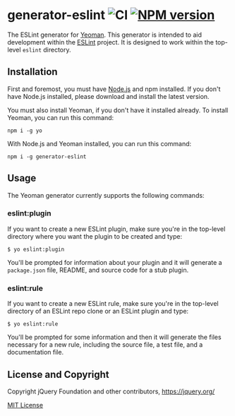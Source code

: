 # generator-eslint ![CI](https://github.com/eslint/generator-eslint/workflows/CI/badge.svg) [![NPM version](https://img.shields.io/npm/v/generator-eslint.svg?style=flat)](https://npmjs.org/package/generator-eslint)

The ESLint generator for [Yeoman](http://yeoman.io). This generator is intended to aid development within the [ESLint](http://eslint.org) project. It is designed to work within the top-level `eslint` directory.


## Installation

First and foremost, you must have [Node.js](http://nodejs.org) and npm installed. If you don't have Node.js installed, please download and install the latest version.

You must also install Yeoman, if you don't have it installed already. To install Yeoman, you can run this command:

```
npm i -g yo
```

With Node.js and Yeoman installed, you can run this command:

```
npm i -g generator-eslint
```

## Usage

The Yeoman generator currently supports the following commands:

### eslint:plugin

If you want to create a new ESLint plugin, make sure you're in the top-level directory where you want the plugin to be created and type:

```
$ yo eslint:plugin
```

You'll be prompted for information about your plugin and it will generate a `package.json` file, README, and source code for a stub plugin.

### eslint:rule

If you want to create a new ESLint rule, make sure you're in the top-level directory of an ESLint repo clone or an ESLint plugin and type:

```
$ yo eslint:rule
```

You'll be prompted for some information and then it will generate the files necessary for a new rule, including the source file, a test file, and a documentation file.

## License and Copyright

Copyright jQuery Foundation and other contributors, https://jquery.org/

[MIT License](http://en.wikipedia.org/wiki/MIT_License)
